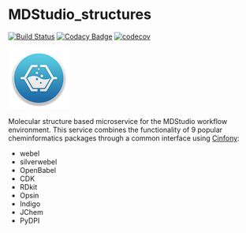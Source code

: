 # MDStudio_structures

[![Build Status](https://travis-ci.org/MD-Studio/lie_structures.svg?branch=master)](https://travis-ci.org/MD-Studio/lie_structures)
[![Codacy Badge](https://api.codacy.com/project/badge/Grade/3c054785c5da46dfaad6dc3443d5653f)](https://www.codacy.com/manual/marcvdijk/lie_structures?utm_source=github.com&amp;utm_medium=referral&amp;utm_content=MD-Studio/lie_structures&amp;utm_campaign=Badge_Grade)
[![codecov](https://codecov.io/gh/MD-Studio/lie_structures/branch/master/graph/badge.svg)](https://codecov.io/gh/MD-Studio/lie_structures)

![Configuration settings](mdstudio-logo.png)

Molecular structure based microservice for the MDStudio workflow environment.
This service combines the functionality of 9 popular cheminformatics packages through a common interface using 
[Cinfony](http://cinfony.github.io):

  - webel
  - silverwebel
  - OpenBabel
  - CDK
  - RDkit
  - Opsin
  - Indigo
  - JChem
  - PyDPI
